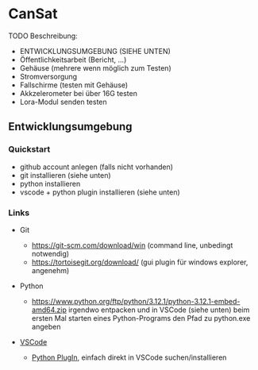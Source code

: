 # CanSat

TODO Beschreibung:
- ENTWICKLUNGSUMGEBUNG (SIEHE UNTEN)
- Öffentlichkeitsarbeit (Bericht, ...)
- Gehäuse (mehrere wenn möglich zum Testen)
- Stromversorgung
- Fallschirme (testen mit Gehäuse)
- Akkzelerometer bei über 16G testen
- Lora-Modul senden testen 


## Entwicklungsumgebung

### Quickstart

- github account anlegen (falls nicht vorhanden)
- git installieren (siehe unten)
- python installieren
- vscode + python plugin installieren (siehe unten)

### Links

- Git
    - https://git-scm.com/download/win (command line, unbedingt notwendig)
    - https://tortoisegit.org/download/ (gui plugin für windows explorer, angenehm)

- Python
    - https://www.python.org/ftp/python/3.12.1/python-3.12.1-embed-amd64.zip
    irgendwo entpacken und in VSCode (siehe unten) beim ersten Mal starten eines Python-Programs den Pfad zu python.exe angeben

- [VSCode](https://code.visualstudio.com/)
    - [Python PlugIn](https://marketplace.visualstudio.com/items?itemName=ms-python.python), einfach direkt in VSCode suchen/installieren
